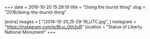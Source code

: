 +++
date = 2016-10-20 15:29:19
title = "Doing the tourist thing"
slug = "2016/doing-the-tourist-thing"

[extra]
images = [
    "/2016-10-20_15-29-19_UTC.jpg",
]
instagram = "https://instagram.com/p/BLyi_Gth2uR"
location = "Statue of Liberty National Monument"
+++

